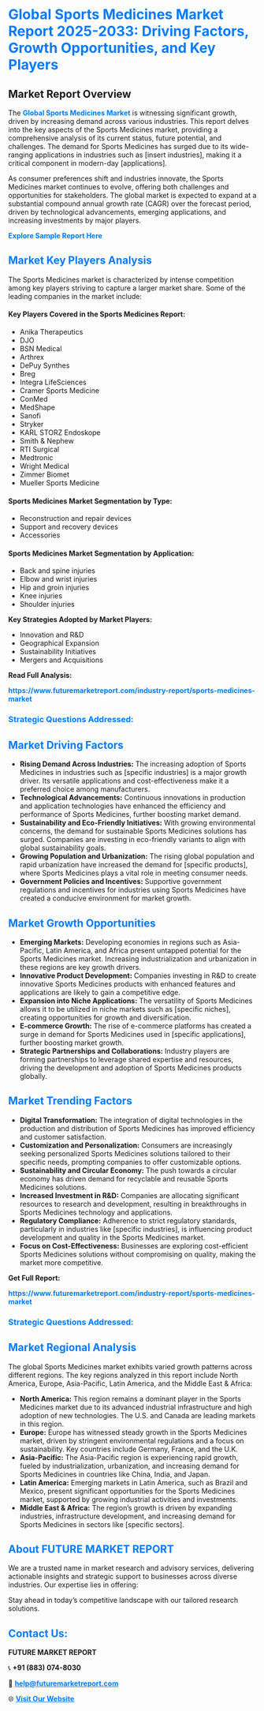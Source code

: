 <h1 style="color: #007BFF;">Global Sports Medicines Market Report 2025-2033: Driving Factors, Growth Opportunities, and Key Players</h1>

<section id="overview">
<h2>Market Report Overview</h2>
<p>The <a href="https://www.futuremarketreport.com/industry-report/sports-medicines-market" style="color: #007BFF; text-decoration: none;"><strong>Global Sports Medicines Market</strong></a> is witnessing significant growth, driven by increasing demand across various industries. This report delves into the key aspects of the Sports Medicines market, providing a comprehensive analysis of its current status, future potential, and challenges. The demand for Sports Medicines has surged due to its wide-ranging applications in industries such as [insert industries], making it a critical component in modern-day [applications].</p>
<p>As consumer preferences shift and industries innovate, the Sports Medicines market continues to evolve, offering both challenges and opportunities for stakeholders. The global market is expected to expand at a substantial compound annual growth rate (CAGR) over the forecast period, driven by technological advancements, emerging applications, and increasing investments by major players.</p>
</section>

<section id="overview">
<p><a href="https://www.futuremarketreport.com/request-sample/reportId=82748" style="color: #007BFF; text-decoration: none;"><strong>Explore Sample Report Here</strong></a></p>
</section>

<section id="key-players">
<h2 style="color: #007BFF;">Market Key Players Analysis</h2>
<p>The Sports Medicines market is characterized by intense competition among key players striving to capture a larger market share. Some of the leading companies in the market include:</p>
<h4>Key Players Covered in the Sports Medicines Report:</h4>
<ul><li>Anika Therapeutics</li><li>DJO</li><li>BSN Medical</li><li>Arthrex</li><li>DePuy Synthes</li><li>Breg</li><li>Integra LifeSciences</li><li>Cramer Sports Medicine</li><li>ConMed</li><li>MedShape</li><li>Sanofi</li><li>Stryker</li><li>KARL STORZ Endoskope</li><li>Smith &amp; Nephew</li><li>RTI Surgical</li><li>Medtronic</li><li>Wright Medical</li><li>Zimmer Biomet</li><li>Mueller Sports Medicine</li></ul>
<h4>Sports Medicines Market Segmentation by Type:</h4>
<ul><li>Reconstruction and repair devices</li><li>Support and recovery devices</li><li>Accessories</li></ul>

<h4>Sports Medicines Market Segmentation by Application:</h4>
<ul><li>Back and spine injuries</li><li>Elbow and wrist injuries</li><li>Hip and groin injuries</li><li>Knee injuries</li><li>Shoulder injuries</li></ul>
<p><strong>Key Strategies Adopted by Market Players:</strong></p>
<ul>
<li>Innovation and R&D</li>
<li>Geographical Expansion</li>
<li>Sustainability Initiatives</li>
<li>Mergers and Acquisitions</li>
</ul>
</section>

<section>
<p><strong>Read Full Analysis: </strong></p><a href="https://www.futuremarketreport.com/industry-report/sports-medicines-market" style="color: #007BFF; text-decoration: none;"><strong>https://www.futuremarketreport.com/industry-report/sports-medicines-market</strong></a>
<h3 style="color: #007BFF;">Strategic Questions Addressed:</h3>
</section>

<section id="driving-factors">
<h2 style="color: #007BFF;">Market Driving Factors</h2>
<ul>
<li><strong>Rising Demand Across Industries:</strong> The increasing adoption of Sports Medicines in industries such as [specific industries] is a major growth driver. Its versatile applications and cost-effectiveness make it a preferred choice among manufacturers.</li>
<li><strong>Technological Advancements:</strong> Continuous innovations in production and application technologies have enhanced the efficiency and performance of Sports Medicines, further boosting market demand.</li>
<li><strong>Sustainability and Eco-Friendly Initiatives:</strong> With growing environmental concerns, the demand for sustainable Sports Medicines solutions has surged. Companies are investing in eco-friendly variants to align with global sustainability goals.</li>
<li><strong>Growing Population and Urbanization:</strong> The rising global population and rapid urbanization have increased the demand for [specific products], where Sports Medicines plays a vital role in meeting consumer needs.</li>
<li><strong>Government Policies and Incentives:</strong> Supportive government regulations and incentives for industries using Sports Medicines have created a conducive environment for market growth.</li>
</ul>
</section>

<section id="growth-opportunities">
<h2 style="color: #007BFF;">Market Growth Opportunities</h2>
<ul>
<li><strong>Emerging Markets:</strong> Developing economies in regions such as Asia-Pacific, Latin America, and Africa present untapped potential for the Sports Medicines market. Increasing industrialization and urbanization in these regions are key growth drivers.</li>
<li><strong>Innovative Product Development:</strong> Companies investing in R&D to create innovative Sports Medicines products with enhanced features and applications are likely to gain a competitive edge.</li>
<li><strong>Expansion into Niche Applications:</strong> The versatility of Sports Medicines allows it to be utilized in niche markets such as [specific niches], creating opportunities for growth and diversification.</li>
<li><strong>E-commerce Growth:</strong> The rise of e-commerce platforms has created a surge in demand for Sports Medicines used in [specific applications], further boosting market growth.</li>
<li><strong>Strategic Partnerships and Collaborations:</strong> Industry players are forming partnerships to leverage shared expertise and resources, driving the development and adoption of Sports Medicines products globally.</li>
</ul>
</section>

<section id="trending-factors">
<h2 style="color: #007BFF;">Market Trending Factors</h2>
<ul>
<li><strong>Digital Transformation:</strong> The integration of digital technologies in the production and distribution of Sports Medicines has improved efficiency and customer satisfaction.</li>
<li><strong>Customization and Personalization:</strong> Consumers are increasingly seeking personalized Sports Medicines solutions tailored to their specific needs, prompting companies to offer customizable options.</li>
<li><strong>Sustainability and Circular Economy:</strong> The push towards a circular economy has driven demand for recyclable and reusable Sports Medicines solutions.</li>
<li><strong>Increased Investment in R&D:</strong> Companies are allocating significant resources to research and development, resulting in breakthroughs in Sports Medicines technology and applications.</li>
<li><strong>Regulatory Compliance:</strong> Adherence to strict regulatory standards, particularly in industries like [specific industries], is influencing product development and quality in the Sports Medicines market.</li>
<li><strong>Focus on Cost-Effectiveness:</strong> Businesses are exploring cost-efficient Sports Medicines solutions without compromising on quality, making the market more competitive.</li>
</ul>
</section>

<section>
<p><strong>Get Full Report: </strong></p><a href="https://www.futuremarketreport.com/industry-report/sports-medicines-market" style="color: #007BFF; text-decoration: none;"><strong>https://www.futuremarketreport.com/industry-report/sports-medicines-market</strong></a>
<h3 style="color: #007BFF;">Strategic Questions Addressed:</h3>
</section>


<section id="regional-analysis">
<h2 style="color: #007BFF;">Market Regional Analysis</h2>
<p>The global Sports Medicines market exhibits varied growth patterns across different regions. The key regions analyzed in this report include North America, Europe, Asia-Pacific, Latin America, and the Middle East & Africa:</p>
<ul>
<li><strong>North America:</strong> This region remains a dominant player in the Sports Medicines market due to its advanced industrial infrastructure and high adoption of new technologies. The U.S. and Canada are leading markets in this region.</li>
<li><strong>Europe:</strong> Europe has witnessed steady growth in the Sports Medicines market, driven by stringent environmental regulations and a focus on sustainability. Key countries include Germany, France, and the U.K.</li>
<li><strong>Asia-Pacific:</strong> The Asia-Pacific region is experiencing rapid growth, fueled by industrialization, urbanization, and increasing demand for Sports Medicines in countries like China, India, and Japan.</li>
<li><strong>Latin America:</strong> Emerging markets in Latin America, such as Brazil and Mexico, present significant opportunities for the Sports Medicines market, supported by growing industrial activities and investments.</li>
<li><strong>Middle East & Africa:</strong> The region’s growth is driven by expanding industries, infrastructure development, and increasing demand for Sports Medicines in sectors like [specific sectors].</li>
</ul>
</section>

<footer>
<h2 style="color: #007BFF;">About FUTURE MARKET REPORT</h2>
<p>We are a trusted name in market research and advisory services, delivering actionable insights and strategic support to businesses across diverse industries. Our expertise lies in offering:</p>

<p>Stay ahead in today’s competitive landscape with our tailored research solutions.</p>

<h2 style="color: #007BFF;">Contact Us:</h2>
<p><strong>FUTURE MARKET REPORT</strong></p>
<p>📞 <strong>+91 (883) 074-8030</strong></p>
<p>📧 <strong><a href="mailto:help@futuremarketreport.com" style="color: #007BFF;">help@futuremarketreport.com</a></strong></p>
<p>🌐 <strong><a href="https://www.futuremarketreport.com/" style="color: #007BFF;">Visit Our Website</a></strong></p>
</footer>